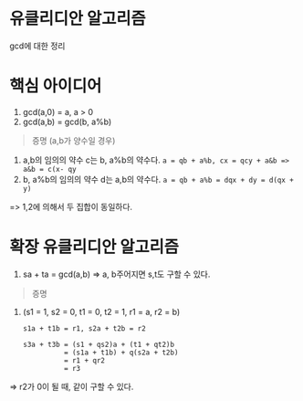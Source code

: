 # 유클리디안 알고리즘
gcd에 대한 정리

# 핵심 아이디어
1. gcd(a,0) = a, a > 0
1. gcd(a,b) = gcd(b, a%b)

> 증명 (a,b가 양수일 경우)
1. a,b의 임의의 약수 c는 b, a%b의 약수다. 
    `a = qb + a%b, cx = qcy + a&b => a&b = c(x- qy`
2. b, a%b의 임의의 약수 d는 a,b의 약수다.
   `a = qb + a%b = dqx + dy = d(qx + y)`

=> 1,2에 의해서 두 집합이 동일하다.

# 확장 유클리디안 알고리즘
1. sa + ta = gcd(a,b) => a, b주어지면 s,t도 구할 수 있다.

> 증명
1. (s1 = 1, s2 = 0, t1 = 0, t2 = 1, r1 = a, r2 = b)
    ```
    s1a + t1b = r1, s2a + t2b = r2

    s3a + t3b = (s1 + qs2)a + (t1 + qt2)b 
              = (s1a + t1b) + q(s2a + t2b) 
              = r1 + qr2 
              = r3
    ```
=> r2가 0이 될 때, 같이 구할 수 있다.